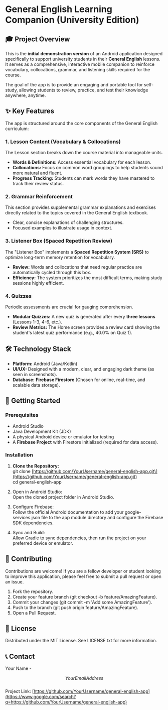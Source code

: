 # **General English Learning Companion (University Edition)**

## **🎓 Project Overview**

This is the **initial demonstration version** of an Android application designed specifically to support university students in their **General English** lessons. It serves as a comprehensive, interactive mobile companion to reinforce vocabulary, collocations, grammar, and listening skills required for the course.

The goal of the app is to provide an engaging and portable tool for self-study, allowing students to review, practice, and test their knowledge anywhere, anytime.

## **✨ Key Features**

The app is structured around the core components of the General English curriculum:

### **1\. Lesson Content (Vocabulary & Collocations)**

The Lesson section breaks down the course material into manageable units.

* **Words & Definitions:** Access essential vocabulary for each lesson.  
* **Collocations:** Focus on common word groupings to help students sound more natural and fluent.  
* **Progress Tracking:** Students can mark words they have mastered to track their review status.

### **2\. Grammar Reinforcement**

This section provides supplemental grammar explanations and exercises directly related to the topics covered in the General English textbook.

* Clear, concise explanations of challenging structures.  
* Focused examples to illustrate usage in context.

### **3\. Listener Box (Spaced Repetition Review)**

The "Listener Box" implements a **Spaced Repetition System (SRS)** to optimize long-term memory retention for vocabulary.

* **Review:** Words and collocations that need regular practice are automatically cycled through this box.  
* **Efficiency:** The system prioritizes the most difficult terms, making study sessions highly efficient.

### **4\. Quizzes**

Periodic assessments are crucial for gauging comprehension.

* **Modular Quizzes:** A new quiz is generated after every **three lessons** (Lessons 1-3, 4-6, etc.).  
* **Review Metrics:** The Home screen provides a review card showing the student's latest quiz performance (e.g., 40.0% on Quiz 1).

## **🛠 Technology Stack**

* **Platform:** Android (Java/Kotlin)  
* **UI/UX:** Designed with a modern, clear, and engaging dark theme (as seen in screenshots).  
* **Database:** **Firebase Firestore** (Chosen for online, real-time, and scalable data storage).

## **🚀 Getting Started**

### **Prerequisites**

* Android Studio  
* Java Development Kit (JDK)  
* A physical Android device or emulator for testing  
* A **Firebase Project** with Firestore initialized (required for data access).

### **Installation**

1. **Clone the Repository:**  
   git clone \[https://github.com/YourUsername/general-english-app.git\](https://github.com/YourUsername/general-english-app.git)  
   cd general-english-app

2. Open in Android Studio:  
   Open the cloned project folder in Android Studio.  
3. Configure Firebase:  
   Follow the official Android documentation to add your google-services.json file to the app module directory and configure the Firebase SDK dependencies.  
4. Sync and Build:  
   Allow Gradle to sync dependencies, then run the project on your preferred device or emulator.

## **🤝 Contributing**

Contributions are welcome\! If you are a fellow developer or student looking to improve this application, please feel free to submit a pull request or open an issue.

1. Fork the repository.  
2. Create your feature branch (git checkout \-b feature/AmazingFeature).  
3. Commit your changes (git commit \-m 'Add some AmazingFeature').  
4. Push to the branch (git push origin feature/AmazingFeature).  
5. Open a Pull Request.

## **📄 License**

Distributed under the MIT License. See LICENSE.txt for more information.

## **📞 Contact**

Your Name \-

$$Your Email Address$$  
Project Link: [https://github.com/YourUsername/general-english-app](https://www.google.com/search?q=https://github.com/YourUsername/general-english-app)